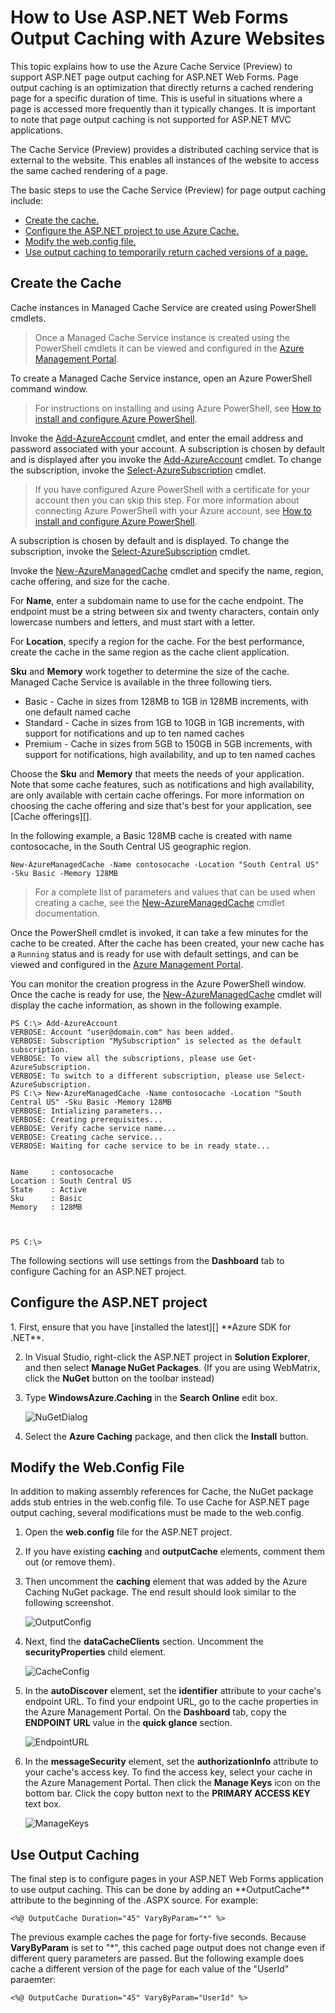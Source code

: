 <properties urlDisplayName="details" pageTitle="Video Center Details" metaKeywords="" description="" metaCanonical="" services="" documentationCenter="" title="How to Use ASP.NET Web Forms Output Caching with Azure Websites" authors="sdanie" solutions="" manager="wpickett" editor="" />

<tags ms.service="web-sites" ms.workload="web" ms.tgt_pltfrm="na" ms.devlang="dotnet" ms.topic="article" ms.date="11/11/2014" ms.author="sdanie" />



# How to Use ASP.NET Web Forms Output Caching with Azure Websites

This topic explains how to use the Azure Cache Service (Preview) to support ASP.NET page output caching for ASP.NET Web Forms. Page output caching is an optimization that directly returns a cached rendering page for a specific duration of time. This is useful in situations where a page is accessed more frequently than it typically changes. It is important to note that page output caching is not supported for ASP.NET MVC applications.

The Cache Service (Preview) provides a distributed caching service that is external to the website. This enables all instances of the website to access the same cached rendering of a page.

The basic steps to use the Cache Service (Preview) for page output caching include:

* [Create the cache.](#createcache)
* [Configure the ASP.NET project to use Azure Cache.](#configureproject)
* [Modify the web.config file.](#configurewebconfig)
* [Use output caching to temporarily return cached versions of a page.](#useoutputcaching)

<h2><a id="createcache"></a>Create the Cache</h2>
Cache instances in Managed Cache Service are created using PowerShell cmdlets. 

>Once a Managed Cache Service instance is created using the PowerShell cmdlets it can be viewed and configured in the [Azure Management Portal][].

To create a Managed Cache Service instance, open an Azure PowerShell command window.

>For instructions on installing and using Azure PowerShell, see [How to install and configure Azure PowerShell][].

Invoke the [Add-AzureAccount][] cmdlet, and enter the email address and password associated with your account. A subscription is chosen by default and is displayed after you invoke the [Add-AzureAccount][] cmdlet. To change the subscription, invoke the [Select-AzureSubscription][] cmdlet.

>If you have configured Azure PowerShell with a certificate for your account then you can skip this step. For more information about connecting Azure PowerShell with your Azure account, see [How to install and configure Azure PowerShell][].

A subscription is chosen by default and is displayed. To change the subscription, invoke the [Select-AzureSubscription][] cmdlet.

Invoke the [New-AzureManagedCache][] cmdlet and specify the name, region, cache offering, and size for the cache.

For **Name**, enter a subdomain name to use for the cache endpoint. The endpoint must be a string between six and twenty characters, contain only lowercase numbers and letters, and must start with a letter.

For **Location**, specify a region for the cache. For the best performance, create the cache in the same region as the cache client application.

**Sku** and **Memory** work together to determine the size of the cache. Managed Cache Service is available in the three following tiers.

-	Basic - Cache in sizes from 128MB to 1GB in 128MB increments, with one default named cache
-	Standard - Cache in sizes from 1GB to 10GB in 1GB increments, with support for notifications and up to ten named caches
-	Premium - Cache in sizes from 5GB to 150GB in 5GB increments, with support for notifications, high availability, and up to ten named caches

Choose the **Sku** and **Memory** that meets the needs of your application. Note that some cache features, such as notifications and high availability, are only available with certain cache offerings. For more information on choosing the cache offering and size that's best for your application, see [Cache offerings][].

 In the following example, a Basic 128MB cache is created with name contosocache, in the South Central US geographic region.

	New-AzureManagedCache -Name contosocache -Location "South Central US" -Sku Basic -Memory 128MB

>For a complete list of parameters and values that can be used when creating a cache, see the [New-AzureManagedCache][] cmdlet documentation.

Once the PowerShell cmdlet is invoked, it can take a few minutes for the cache to be created. After the cache has been created, your new cache has a `Running` status and is ready for use with default settings, and can be viewed and configured in the [Azure Management Portal][].

You can monitor the creation progress in the Azure PowerShell window. Once the cache is ready for use, the [New-AzureManagedCache][] cmdlet will display the cache information, as shown in the following example.

	PS C:\> Add-AzureAccount
	VERBOSE: Account "user@domain.com" has been added.
	VERBOSE: Subscription "MySubscription" is selected as the default subscription.
	VERBOSE: To view all the subscriptions, please use Get-AzureSubscription.
	VERBOSE: To switch to a different subscription, please use Select-AzureSubscription.
	PS C:\> New-AzureManagedCache -Name contosocache -Location "South Central US" -Sku Basic -Memory 128MB
	VERBOSE: Intializing parameters...
	VERBOSE: Creating prerequisites...
	VERBOSE: Verify cache service name...
	VERBOSE: Creating cache service...
	VERBOSE: Waiting for cache service to be in ready state...


	Name     : contosocache
	Location : South Central US
	State    : Active
	Sku      : Basic
	Memory   : 128MB



	PS C:\>





The following sections will use settings from the **Dashboard** tab to configure Caching for an ASP.NET project.

<h2><a id="configureproject"></a>Configure the ASP.NET project</h2>
1. First, ensure that you have [installed the latest][]  **Azure SDK for .NET**.

2. In Visual Studio, right-click the ASP.NET project in **Solution Explorer**, and then select **Manage NuGet Packages**. (If you are using WebMatrix, click the **NuGet** button on the toolbar instead)

3. Type **WindowsAzure.Caching** in the **Search Online** edit box.

	![NuGetDialog][NuGetDialog]

4. Select the **Azure Caching** package, and then click the **Install** button.

<h2><a id="configurewebconfig"></a>Modify the Web.Config File</h2>
In addition to making assembly references for Cache, the NuGet package adds stub entries in the web.config file. To use Cache for ASP.NET page output caching, several modifications must be made to the web.config.

1. Open the **web.config** file for the ASP.NET project.

2. If you have existing **caching** and **outputCache** elements, comment them out (or remove them).

3. Then uncomment the **caching** element that was added by the Azure Caching NuGet package. The end result should look similar to the following screenshot.

	![OutputConfig][OutputConfig]

4. Next, find the **dataCacheClients** section. Uncomment the **securityProperties** child element.

	![CacheConfig][CacheConfig]

5. In the **autoDiscover** element, set the **identifier** attribute to your cache's endpoint URL. To find your endpoint URL, go to the cache properties in the Azure Management Portal. On the **Dashboard** tab, copy the **ENDPOINT URL** value in the **quick glance** section.

	![EndpointURL][EndpointURL]

6. In the **messageSecurity** element, set the **authorizationInfo** attribute to your cache's access key. To find the access key, select your cache in the Azure Management Portal. Then click the **Manage Keys** icon on the bottom bar. Click the copy button next to the **PRIMARY ACCESS KEY** text box.

	![ManageKeys][ManageKeys]

<h2><a id="useoutputcaching"></a>Use Output Caching</h2>
The final step is to configure pages in your ASP.NET Web Forms application to use output caching. This can be done by adding an **OutputCache** attribute to the beginning of the .ASPX source. For example:

	<%@ OutputCache Duration="45" VaryByParam="*" %>

The previous example caches the page for forty-five seconds. Because **VaryByParam** is set to "*", this cached page output does not change even if different query parameters are passed. But the following example does cache a different version of the page for each value of the "UserId" paraemter:

	<%@ OutputCache Duration="45" VaryByParam="UserId" %>	

  
  
  
[installed the latest]: http://www.windowsazure.com/en-us/downloads/?sdk=net
[NewIcon]: ./media/web-sites-web-forms-output-caching/CacheScreenshot_NewButton.PNG
[NewCacheDialog]: ./media/web-sites-web-forms-output-caching/CachingScreenshot_CreateOptions.PNG
[CacheIcon]: ./media/web-sites-web-forms-output-caching/CachingScreenshot_CacheIcon.PNG
[NuGetDialog]: ./media/web-sites-web-forms-output-caching/CachingScreenshot_NuGet.PNG
[OutputConfig]: ./media/web-sites-web-forms-output-caching/CachingScreenshot_OC_WebConfig.PNG
[CacheConfig]: ./media/web-sites-web-forms-output-caching/CachingScreenshot_CacheConfig.PNG
[EndpointURL]: ./media/web-sites-web-forms-output-caching/CachingScreenshot_EndpointURL.PNG
[ManageKeys]: ./media/web-sites-web-forms-output-caching/CachingScreenshot_ManageAccessKeys.PNG
  
[New-AzureManagedCache]: http://go.microsoft.com/fwlink/?LinkId=400495
[Azure Managed Cache Cmdlets]: http://go.microsoft.com/fwlink/?LinkID=398555
[How to install and configure Azure PowerShell]: http://go.microsoft.com/fwlink/?LinkId=400494
[Add-AzureAccount]: http://msdn.microsoft.com/en-us/library/dn495128.aspx
[Select-AzureSubscription]: http://msdn.microsoft.com/en-us/library/dn495203.aspx
[Azure Management Portal]: https://manage.windowsazure.com/
  
  
  
<!--HONumber=27-->
